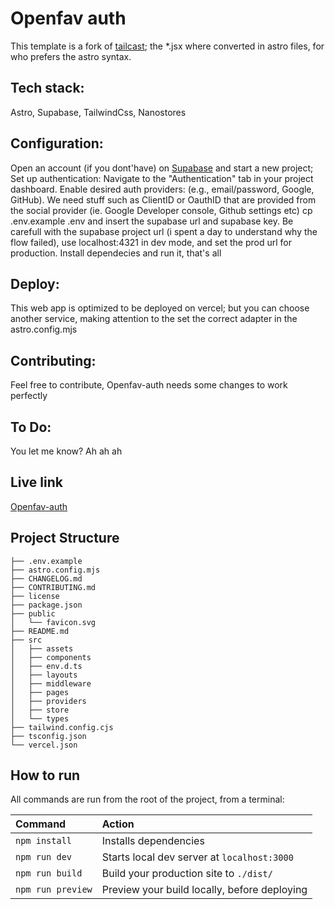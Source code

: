 # Openfav auth

This template is a fork of [tailcast](https://github.com/matt765/Tailcast); the *.jsx where converted in astro files, for who prefers the astro syntax.

## Tech stack:

Astro, Supabase, TailwindCss, Nanostores

## Configuration:
Open an account (if you dont'have) on [Supabase](https://supabase.com/) and start a new project;
Set up authentication:
Navigate to the "Authentication" tab in your project dashboard. Enable desired auth providers: (e.g., email/password, Google, GitHub).
We need stuff such as ClientID or OauthID that are provided from the social provider (ie. Google Developer console, Github settings etc)
cp .env.example .env and insert the supabase url and supabase key.
Be carefull with the supabase project url (i spent a day to understand why the flow failed), use localhost:4321 in dev mode, and set the prod url for production.
Install dependecies and run it, that's all

## Deploy:
This web app is optimized to be deployed on vercel; but you can choose another service, making attention to the set the correct adapter in the astro.config.mjs

## Contributing:
Feel free to contribute, Openfav-auth needs some changes to work perfectly

## To Do:
You let me know? Ah ah ah



## Live link
[Openfav-auth](https://openfav-auth.vercel.app)

##  Project Structure

```
├── .env.example
├── astro.config.mjs
├── CHANGELOG.md
├── CONTRIBUTING.md
├── license
├── package.json
├── public
│   └── favicon.svg
├── README.md
├── src
│   ├── assets
│   ├── components
│   ├── env.d.ts
│   ├── layouts
│   ├── middleware
│   ├── pages
│   ├── providers
│   ├── store
│   └── types
├── tailwind.config.cjs
├── tsconfig.json
└── vercel.json
```

##  How to run

All commands are run from the root of the project, from a terminal:

| Command                | Action                                             |
| :--------------------- | :------------------------------------------------- |
| `npm install`          | Installs dependencies                              |
| `npm run dev`          | Starts local dev server at `localhost:3000`        |
| `npm run build`        | Build your production site to `./dist/`            |
| `npm run preview`      | Preview your build locally, before deploying       |

